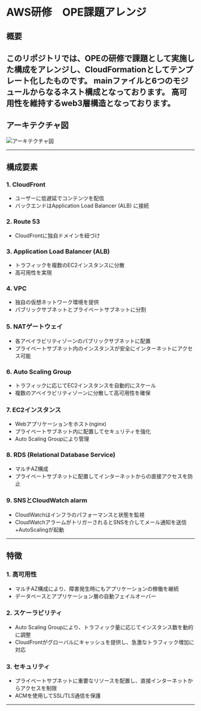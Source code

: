 # AWS研修　OPE課題アレンジ

## 概要

このリポジトリでは、OPEの研修で課題として実施した構成をアレンジし、CloudFormationとしてテンプレート化したものです。
mainファイルと6つのモジュールからなるネスト構成となっております。
高可用性を維持するweb3層構造となっております。
---

## アーキテクチャ図

![アーキテクチャ図](./path-to-your-uploaded-image.png)

---

## 構成要素

### 1. **CloudFront**
   - ユーザーに低遅延でコンテンツを配信
   - バックエンドはApplication Load Balancer (ALB) に接続

### 2. **Route 53**
   - CloudFrontに独自ドメインを紐づけ

### 3. **Application Load Balancer (ALB)**
   - トラフィックを複数のEC2インスタンスに分散
   - 高可用性を実現

### 4. **VPC**
   - 独自の仮想ネットワーク環境を提供
   - パブリックサブネットとプライベートサブネットに分割

### 5. **NATゲートウェイ**
   - 各アベイラビリティゾーンのパブリックサブネットに配置
   - プライベートサブネット内のインスタンスが安全にインターネットにアクセス可能

### 6. **Auto Scaling Group**
   - トラフィックに応じてEC2インスタンスを自動的にスケール
   - 複数のアベイラビリティゾーンに分散して高可用性を確保

### 7. **EC2インスタンス**
   - Webアプリケーションをホスト(nginx)
   - プライベートサブネット内に配置してセキュリティを強化
   - Auto Scaling Groupにより管理

### 8. **RDS (Relational Database Service)**
   - マルチAZ構成
   - プライベートサブネットに配置してインターネットからの直接アクセスを防止

### 9. **SNSとCloudWatch alarm**
   - CloudWatchはインフラのパフォーマンスと状態を監視
   - CloudWatchアラームがトリガーされるとSNSを介してメール通知を送信+AutoScalingが起動

---

## 特徴

### 1. **高可用性**
   - マルチAZ構成により、障害発生時にもアプリケーションの稼働を継続
   - データベースとアプリケーション層の自動フェイルオーバー

### 2. **スケーラビリティ**
   - Auto Scaling Groupにより、トラフィック量に応じてインスタンス数を動的に調整
   - CloudFrontがグローバルにキャッシュを提供し、急激なトラフィック増加に対応

### 3. **セキュリティ**
   - プライベートサブネットに重要なリソースを配置し、直接インターネットからアクセスを制限
   - ACMを使用してSSL/TLS通信を保護

---
